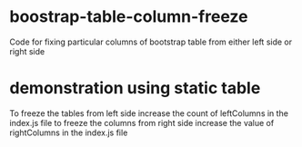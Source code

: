# boostrap-table-column-freeze
Code for fixing particular columns of bootstrap table from either left side or right side

# demonstration using static table

To freeze the tables from left side increase the count of leftColumns in the index.js file to freeze the columns from right side increase the value of rightColumns in the index.js file

